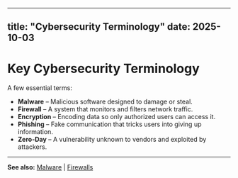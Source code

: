 


---
title: "Cybersecurity Terminology"
date: 2025-10-03
---

# Key Cybersecurity Terminology  

A few essential terms:  

- **Malware** – Malicious software designed to damage or steal.  
- **Firewall** – A system that monitors and filters network traffic.  
- **Encryption** – Encoding data so only authorized users can access it.  
- **Phishing** – Fake communication that tricks users into giving up information.  
- **Zero-Day** – A vulnerability unknown to vendors and exploited by attackers.  

---
**See also:** [Malware](../attacks/malware.md) | [Firewalls](../defenses/firewalls.md)  
